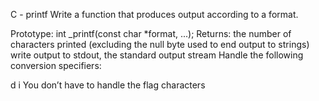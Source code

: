 C - printf
Write a function that produces output according to a format.

Prototype: int _printf(const char *format, ...);
Returns: the number of characters printed (excluding the null byte used to end output to strings)
write output to stdout, the standard output stream
Handle the following conversion specifiers:

d
i
You don’t have to handle the flag characters
